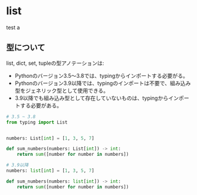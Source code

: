 # list

test
a
## 型について

list, dict, set, tupleの型アノテーションは:

- Pythonのバージョン3.5〜3.8では、typingからインポートする必要がる。
- Pythonのバージョン3.9以降では、typingのインポートは不要で、組み込み型をジェネリック型として使用できる。
- 3.9以降でも組み込み型として存在していないものは、typingからインポートする必要がある。

``` python
# 3.5 ~ 3.8
from typing import List


numbers: List[int] = [1, 3, 5, 7]

def sum_numbers(numbers: List[int]) -> int:
    return sum([number for number in numbers])
```

``` python
# 3.9以降
numbers: list[int] = [1, 3, 5, 7]

def sum_numbers(numbers: list[int]) -> int:
    return sum([number for number in numbers])
```
